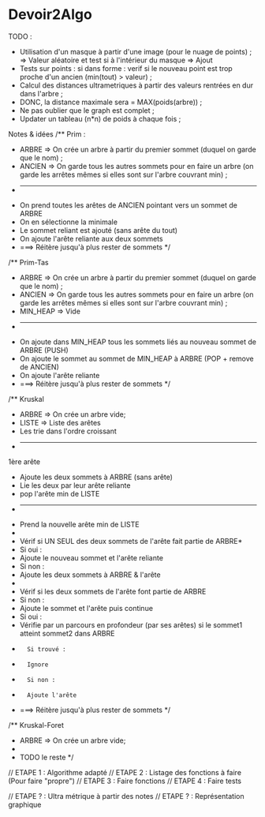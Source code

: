 # Devoir2Algo

TODO :
- Utilisation d'un masque à partir d'une image (pour le nuage de points) ;
=> Valeur aléatoire et test si à l'intérieur du masque => Ajout
- Tests sur points : si dans forme : verif si le nouveau point est trop proche d'un ancien (min(tout) > valeur) ;
- Calcul des distances ultrametriques à partir des valeurs rentrées en dur dans l'arbre ;
- DONC, la distance maximale sera = MAX(poids(arbre)) ;
- Ne pas oublier que le graph est complet ;
- Updater un tableau (n*n) de poids à chaque fois ;


Notes & idées
/**
Prim :
* ARBRE => On crée un arbre à partir du premier sommet (duquel on garde que le nom) ;
* ANCIEN => On garde tous les autres sommets pour en faire un arbre (on garde les arrêtes mêmes si elles sont sur l'arbre couvrant min) ;
* ---
* On prend toutes les arêtes de ANCIEN pointant vers un sommet de ARBRE
* On en sélectionne la minimale
* Le sommet reliant est ajouté (sans arête du tout)
* On ajoute l'arête reliante aux deux sommets
* ===> Réitère jusqu'à plus rester de sommets
*/

/**
Prim-Tas
* ARBRE => On crée un arbre à partir du premier sommet (duquel on garde que le nom) ;
* ANCIEN => On garde tous les autres sommets pour en faire un arbre (on garde les arrêtes mêmes si elles sont sur l'arbre couvrant min) ;
* MIN_HEAP => Vide
* ---
* On ajoute dans MIN_HEAP tous les sommets liés au nouveau sommet de ARBRE (PUSH)
* On ajoute le sommet au sommet de MIN_HEAP à ARBRE (POP + remove de ANCIEN)
* On ajoute l'arête reliante
* ===> Réitère jusqu'à plus rester de sommets
*/

/**
Kruskal
* ARBRE => On crée un arbre vide;
* LISTE => Liste des arêtes
* Les trie dans l'ordre croissant
* ---
1ère arête
* Ajoute les deux sommets à ARBRE (sans arête)
* Lie les deux par leur arête reliante
* pop l'arête min de LISTE
* ---
* Prend la nouvelle arête min de LISTE
* 
* Vérif si UN SEUL des deux sommets de l'arête fait partie de ARBRE* 
*	Si oui :
* 	Ajoute le nouveau sommet et l'arête reliante
* 	Si non :
* 	Ajoute les deux sommets à ARBRE & l'arête
* 
* Vérif si les deux sommets de l'arête font partie de ARBRE
* 	Si non :
* 	Ajoute le sommet et l'arête puis continue
* 	Si oui :
* 	Vérifie par un parcours en profondeur (par ses arêtes) si le sommet1 atteint sommet2 dans ARBRE
* 		Si trouvé :
* 		Ignore
* 		Si non :
* 		Ajoute l'arête
* ===> Réitère jusqu'à plus rester de sommets
*/

/**
Kruskal-Foret
* ARBRE => On crée un arbre vide;
* 
* TODO le reste
*/


// ETAPE 1 : Algorithme adapté
// ETAPE 2 : Listage des fonctions à faire (Pour faire "propre")
// ETAPE 3 : Faire fonctions
// ETAPE 4 : Faire tests

// ETAPE ? : Ultra métrique à partir des notes
// ETAPE ? : Représentation graphique
